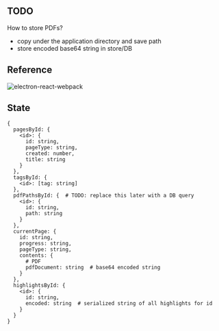 ## TODO

How to store PDFs?

- copy under the application directory and save path
- store encoded base64 string in store/DB

## Reference

![electron-react-webpack](https://github.com/pastahito/electron-react-webpack)


## State

```
{
  pagesById: {
    <id>: {
      id: string,
      pageType: string,
      created: number,
      title: string
    }
  },
  tagsById: {
    <id>: [tag: string]
  },
  pdfPathsById: {  # TODO: replace this later with a DB query
    <id>: {
      id: string,
      path: string
    }
  },
  currentPage: {
    id: string,
    progress: string,
    pageType: string,
    contents: {
      # PDF
      pdfDocument: string  # base64 encoded string
    }
  },
  highlightsById: {
    <id>: {
      id: string,
      encoded: string  # serialized string of all highlights for id
    }
  }
}
```
